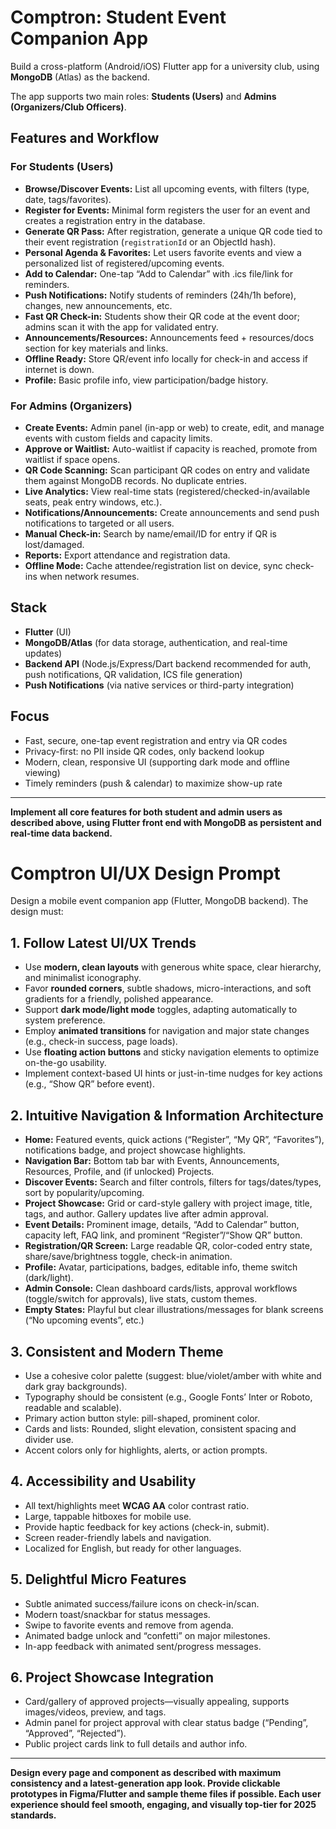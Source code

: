# Comptron: Student Event Companion App

Build a cross-platform (Android/iOS) Flutter app for a university club, using **MongoDB** (Atlas) as the backend.

The app supports two main roles: **Students (Users)** and **Admins (Organizers/Club Officers)**.

## Features and Workflow

### For Students (Users)

- **Browse/Discover Events:** List all upcoming events, with filters (type, date, tags/favorites).
- **Register for Events:** Minimal form registers the user for an event and creates a registration entry in the database.
- **Generate QR Pass:** After registration, generate a unique QR code tied to their event registration (`registrationId` or an ObjectId hash).
- **Personal Agenda & Favorites:** Let users favorite events and view a personalized list of registered/upcoming events.
- **Add to Calendar:** One-tap “Add to Calendar” with .ics file/link for reminders.
- **Push Notifications:** Notify students of reminders (24h/1h before), changes, new announcements, etc.
- **Fast QR Check-in:** Students show their QR code at the event door; admins scan it with the app for validated entry.
- **Announcements/Resources:** Announcements feed + resources/docs section for key materials and links.
- **Offline Ready:** Store QR/event info locally for check-in and access if internet is down.
- **Profile:** Basic profile info, view participation/badge history.

### For Admins (Organizers)

- **Create Events:** Admin panel (in-app or web) to create, edit, and manage events with custom fields and capacity limits.
- **Approve or Waitlist:** Auto-waitlist if capacity is reached, promote from waitlist if space opens.
- **QR Code Scanning:** Scan participant QR codes on entry and validate them against MongoDB records. No duplicate entries.
- **Live Analytics:** View real-time stats (registered/checked-in/available seats, peak entry windows, etc.).
- **Notifications/Announcements:** Create announcements and send push notifications to targeted or all users.
- **Manual Check-in:** Search by name/email/ID for entry if QR is lost/damaged.
- **Reports:** Export attendance and registration data.
- **Offline Mode:** Cache attendee/registration list on device, sync check-ins when network resumes.

## Stack

- **Flutter** (UI)
- **MongoDB/Atlas** (for data storage, authentication, and real-time updates)
- **Backend API** (Node.js/Express/Dart backend recommended for auth, push notifications, QR validation, ICS file generation)
- **Push Notifications** (via native services or third-party integration)

## Focus

- Fast, secure, one-tap event registration and entry via QR codes
- Privacy-first: no PII inside QR codes, only backend lookup
- Modern, clean, responsive UI (supporting dark mode and offline viewing)
- Timely reminders (push & calendar) to maximize show-up rate

---

**Implement all core features for both student and admin users as described above, using Flutter front end with MongoDB as persistent and real-time data backend.**



# Comptron UI/UX Design Prompt

Design a mobile event companion app (Flutter, MongoDB backend). The design must:

## 1. Follow Latest UI/UX Trends
- Use **modern, clean layouts** with generous white space, clear hierarchy, and minimalist iconography.
- Favor **rounded corners**, subtle shadows, micro-interactions, and soft gradients for a friendly, polished appearance.
- Support **dark mode/light mode** toggles, adapting automatically to system preference.
- Employ **animated transitions** for navigation and major state changes (e.g., check-in success, page loads).
- Use **floating action buttons** and sticky navigation elements to optimize on-the-go usability.
- Implement context-based UI hints or just-in-time nudges for key actions (e.g., “Show QR” before event).

## 2. Intuitive Navigation & Information Architecture
- **Home:** Featured events, quick actions (“Register”, “My QR”, “Favorites”), notifications badge, and project showcase highlights.
- **Navigation Bar:** Bottom tab bar with Events, Announcements, Resources, Profile, and (if unlocked) Projects.
- **Discover Events:** Search and filter controls, filters for tags/dates/types, sort by popularity/upcoming.
- **Project Showcase:** Grid or card-style gallery with project image, title, tags, and author. Gallery updates live after admin approval.
- **Event Details:** Prominent image, details, “Add to Calendar” button, capacity left, FAQ link, and prominent “Register”/“Show QR” button.
- **Registration/QR Screen:** Large readable QR, color-coded entry state, share/save/brightness toggle, check-in animation.
- **Profile:** Avatar, participations, badges, editable info, theme switch (dark/light).
- **Admin Console:** Clean dashboard cards/lists, approval workflows (toggle/switch for approvals), live stats, custom themes.
- **Empty States:** Playful but clear illustrations/messages for blank screens (“No upcoming events”, etc.)
 
## 3. Consistent and Modern Theme
- Use a cohesive color palette (suggest: blue/violet/amber with white and dark gray backgrounds).
- Typography should be consistent (e.g., Google Fonts’ Inter or Roboto, readable and scalable).
- Primary action button style: pill-shaped, prominent color.
- Cards and lists: Rounded, slight elevation, consistent spacing and divider use.
- Accent colors only for highlights, alerts, or action prompts.

## 4. Accessibility and Usability
- All text/highlights meet **WCAG AA** color contrast ratio.
- Large, tappable hitboxes for mobile use.
- Provide haptic feedback for key actions (check-in, submit).
- Screen reader-friendly labels and navigation.
- Localized for English, but ready for other languages.

## 5. Delightful Micro Features
- Subtle animated success/failure icons on check-in/scan.
- Modern toast/snackbar for status messages.
- Swipe to favorite events and remove from agenda.
- Animated badge unlock and “confetti” on major milestones.
- In-app feedback with animated sent/progress messages.

## 6. Project Showcase Integration
- Card/gallery of approved projects—visually appealing, supports images/videos, preview, and tags.
- Admin panel for project approval with clear status badge (“Pending”, “Approved”, “Rejected”).
- Public project cards link to full details and author info.

---

**Design every page and component as described with maximum consistency and a latest-generation app look. Provide clickable prototypes in Figma/Flutter and sample theme files if possible. Each user experience should feel smooth, engaging, and visually top-tier for 2025 standards.**
